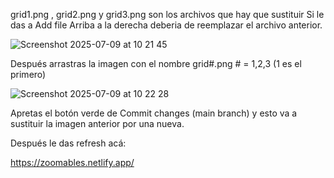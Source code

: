grid1.png , grid2.png  y grid3.png son los archivos que hay que sustituir
Si le das a Add file Arriba a la derecha deberia de reemplazar el archivo anterior.

![Screenshot 2025-07-09 at 10 21 45](https://github.com/user-attachments/assets/f14624bd-1090-4c23-b1a6-cf6ac2d4c743)

Después arrastras la imagen con el nombre grid#.png # = 1,2,3 (1 es el primero)

![Screenshot 2025-07-09 at 10 22 28](https://github.com/user-attachments/assets/45a88a92-96fc-4466-a0c1-bdea2feef22c)

Apretas el botón verde de Commit changes (main branch) y esto va a sustituir la imagen anterior por una nueva.

Después le das refresh acá:

https://zoomables.netlify.app/

